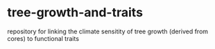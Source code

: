 # tree-growth-and-traits
repository for linking the climate sensitity of tree growth (derived from cores) to functional traits

